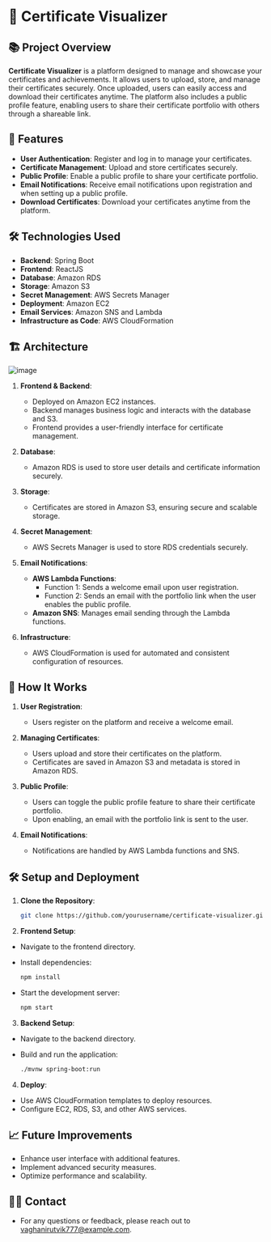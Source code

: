 # 📜 Certificate Visualizer

## 📚 Project Overview

**Certificate Visualizer** is a platform designed to manage and showcase your certificates and achievements. It allows users to upload, store, and manage their certificates securely. Once uploaded, users can easily access and download their certificates anytime. The platform also includes a public profile feature, enabling users to share their certificate portfolio with others through a shareable link.

## 🚀 Features

- **User Authentication**: Register and log in to manage your certificates.
- **Certificate Management**: Upload and store certificates securely.
- **Public Profile**: Enable a public profile to share your certificate portfolio.
- **Email Notifications**: Receive email notifications upon registration and when setting up a public profile.
- **Download Certificates**: Download your certificates anytime from the platform.

## 🛠 Technologies Used

- **Backend**: Spring Boot
- **Frontend**: ReactJS
- **Database**: Amazon RDS
- **Storage**: Amazon S3
- **Secret Management**: AWS Secrets Manager
- **Deployment**: Amazon EC2
- **Email Services**: Amazon SNS and Lambda
- **Infrastructure as Code**: AWS CloudFormation

## 🏗 Architecture
![image](https://github.com/user-attachments/assets/ae88e57e-efad-4f50-9cdc-c9f9da3ba04c)


1. **Frontend & Backend**:

   - Deployed on Amazon EC2 instances.
   - Backend manages business logic and interacts with the database and S3.
   - Frontend provides a user-friendly interface for certificate management.

2. **Database**:

   - Amazon RDS is used to store user details and certificate information securely.

3. **Storage**:

   - Certificates are stored in Amazon S3, ensuring secure and scalable storage.

4. **Secret Management**:

   - AWS Secrets Manager is used to store RDS credentials securely.

5. **Email Notifications**:

   - **AWS Lambda Functions**:
     - Function 1: Sends a welcome email upon user registration.
     - Function 2: Sends an email with the portfolio link when the user enables the public profile.
   - **Amazon SNS**: Manages email sending through the Lambda functions.

6. **Infrastructure**:
   - AWS CloudFormation is used for automated and consistent configuration of resources.

## 📂 How It Works

1. **User Registration**:

   - Users register on the platform and receive a welcome email.

2. **Managing Certificates**:

   - Users upload and store their certificates on the platform.
   - Certificates are saved in Amazon S3 and metadata is stored in Amazon RDS.

3. **Public Profile**:

   - Users can toggle the public profile feature to share their certificate portfolio.
   - Upon enabling, an email with the portfolio link is sent to the user.

4. **Email Notifications**:
   - Notifications are handled by AWS Lambda functions and SNS.

## 🛠 Setup and Deployment

1. **Clone the Repository**:

   ```bash
   git clone https://github.com/yourusername/certificate-visualizer.git
2. **Frontend Setup**:

- Navigate to the frontend directory.
- Install dependencies:


    ```bash
    npm install
- Start the development server:

    ```bash
    npm start
3. **Backend Setup**:

- Navigate to the backend directory.
- Build and run the application:

    ```bash
    ./mvnw spring-boot:run
4. **Deploy**:

- Use AWS CloudFormation templates to deploy resources.
- Configure EC2, RDS, S3, and other AWS services.

## 📈 Future Improvements

- Enhance user interface with additional features.
- Implement advanced security measures.
- Optimize performance and scalability.

## 🙋‍♂️ Contact

- For any questions or feedback, please reach out to vaghanirutvik777@example.com.

